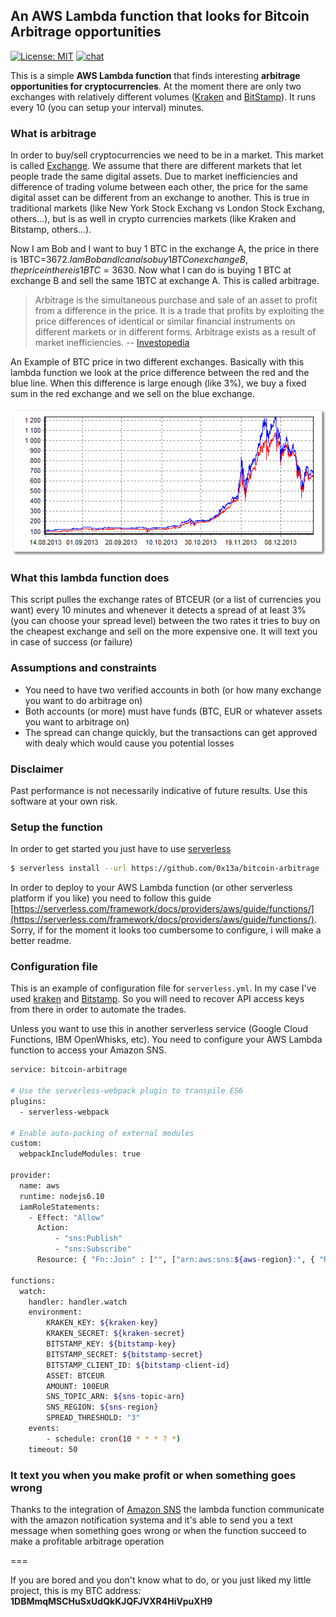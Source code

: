 ## An AWS Lambda function that looks for Bitcoin Arbitrage opportunities

[![License: MIT](https://img.shields.io/badge/License-MIT-green.svg)](https://opensource.org/licenses/MIT) [![chat](https://badges.gitter.im/bitcoin-arbitrage/Lobby.svg)](https://gitter.im/bitcoin-arbitrage/Lobby?utm_source=badge&utm_medium=badge&utm_campaign=pr-badge&utm_content=badge)

This is a simple **AWS Lambda function** that finds interesting **arbitrage opportunities for cryptocurrencies**. At the moment there are only two exchanges with relatively different volumes ([Kraken](https://kraken.com) and [BitStamp](https://bitstamp/com)). It runs every 10 (you can setup your interval) minutes.

### What is arbitrage

In order to buy/sell cryptocurrencies we need to be in a market. This market is called [Exchange](https://en.wikipedia.org/wiki/Digital_currency_exchange). We assume that there are different markets that let people trade the same digital assets. Due to market inefficiencies and difference of trading volume between each other, the price for the same digital asset can be different from an exchange to another. This is true in traditional markets (like New York Stock Exchang vs London Stock Exchang, others...), but is as well in crypto currencies markets (like Kraken and Bitstamp, others...).

Now I am Bob and I want to buy 1 BTC in the exchange A, the price in there is 1BTC=3672$. I am Bob and I can also buy 1 BTC on exchange B, the price in there is 1BTC=3630$. Now what I can do is buying 1 BTC at exchange B and sell the same 1BTC at exchange A. This is called arbitrage.

> Arbitrage is the simultaneous purchase and sale of an asset to profit from a difference in the price. It is a trade that profits by exploiting the price differences of identical or similar financial instruments on different markets or in different forms. Arbitrage exists as a result of market inefficiencies. -- [Investopedia](http://www.investopedia.com/terms/a/arbitrage.asp#ixzz4tS44jciY)

An Example of BTC price in two different exchanges. Basically with this lambda function we look at the price difference between the red and the blue line. When this difference is large enough (like 3%), we buy a fixed sum in the red exchange and we sell on the blue exchange.

![](image.png)

### What this lambda function does

This script pulles the exchange rates of BTCEUR (or a list of currencies you want) every 10 minutes and whenever it detects a spread of at least 3% (you can choose your spread level) between the two rates it tries to buy on the cheapest exchange and sell on the more expensive one. It will text you in case of success (or failure)

### Assumptions and constraints
- You need to have two verified accounts in both (or how many exchange you want to do arbitrage on)
- Both accounts (or more) must have funds (BTC, EUR or whatever assets you want to arbitrage on)
- The spread can change quickly, but the transactions can get approved with dealy which would cause you potential losses

### Disclaimer

Past performance is not necessarily indicative of future results. Use this software at your own risk.

### Setup the function

In order to get started you just have to use [serverless](serverless.com)

```sh
$ serverless install --url https://github.com/0x13a/bitcoin-arbitrage --name my-btc-arbitrage
```

In order to deploy to your AWS Lambda function (or other serverless platform if you like) you need to follow this guide [https://serverless.com/framework/docs/providers/aws/guide/functions/](https://serverless.com/framework/docs/providers/aws/guide/functions/). Sorry, if for the moment it looks too cumbersome to configure, i will make a better readme.

### Configuration file

This is an example of configuration file for `serverless.yml`. In my case I've used [kraken](https://kraken.com) and [Bitstamp](https://bitstamp.com). So you will need to recover API access keys from there in order to automate the trades.

Unless you want to use this in another serverless service (Google Cloud Functions, IBM OpenWhisks, etc). You need to configure your AWS Lambda function to access your Amazon SNS.

```sh
service: bitcoin-arbitrage

# Use the serverless-webpack plugin to transpile ES6
plugins:
  - serverless-webpack

# Enable auto-packing of external modules
custom:
  webpackIncludeModules: true

provider:
  name: aws
  runtime: nodejs6.10
  iamRoleStatements:
    - Effect: "Allow"
      Action:
          - "sns:Publish"
          - "sns:Subscribe"
      Resource: { "Fn::Join" : ["", ["arn:aws:sns:${aws-region}:", { "Ref" : "${aws-account-id}" }, ":${aws-arn}" ] ]  }

functions:
  watch:
    handler: handler.watch
    environment:
        KRAKEN_KEY: ${kraken-key}
        KRAKEN_SECRET: ${kraken-secret}
        BITSTAMP_KEY: ${bitstamp-key}
        BITSTAMP_SECRET: ${bitstamp-secret}
        BITSTAMP_CLIENT_ID: ${bitstamp-client-id}
        ASSET: BTCEUR
        AMOUNT: 100EUR
        SNS_TOPIC_ARN: ${sns-topic-arn}
        SNS_REGION: ${sns-region}
        SPREAD_THRESHOLD: "3"
    events:
        - schedule: cron(10 * * * ? *)
    timeout: 50
```

### It text you when you make profit or when something goes wrong

Thanks to the integration of [Amazon SNS](https://aws.amazon.com/sns) the lambda function communicate with the amazon notification systema and it's able to send you a text message when something goes wrong or when the function succeed to make a profitable arbitrage operation

===

If you are bored and you don't know what to do, or you just liked my little project, this is my BTC address: **1DBMmqMSCHuSxUdQkKJQFJVXR4HiVpuXH9**
